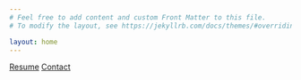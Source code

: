 ```yaml
---
# Feel free to add content and custom Front Matter to this file.
# To modify the layout, see https://jekyllrb.com/docs/themes/#overriding-theme-defaults

layout: home
---
```


<link rel="stylesheet" href="/assets/css/tabs.css">

<div class="tabs">
  <a class="tab" href="assets/Peter_Dang_Resume.pdf">Resume</a>
  <a class="tab" href="/contact/">Contact</a>
</div>
